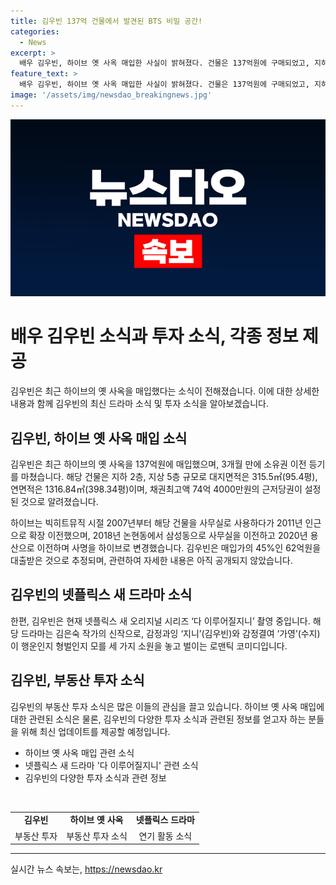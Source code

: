 ```yaml
---
title: 김우빈 137억 건물에서 발견된 BTS 비밀 공간!
categories:
  - News
excerpt: >
  배우 김우빈, 하이브 옛 사옥 매입한 사실이 밝혀졌다. 건물은 137억원에 구매되었고, 지하 2층, 지상 5층 규모이며, 채무액이 74억 4000만원으로 전해졌다. 김우빈은 매입가의 45%에 해당하는 62억원을 대출 받은 것으로 추정된다. 현재는 넷플릭스 오리지널 시리즈 다 이루어질지니 촬영 중으로, 이 작품에 대한 기대감이 높아지고 있다.
feature_text: >
  배우 김우빈, 하이브 옛 사옥 매입한 사실이 밝혀졌다. 건물은 137억원에 구매되었고, 지하 2층, 지상 5층 규모이며, 채무액이 74억 4000만원으로 전해졌다. 김우빈은 매입가의 45%에 해당하는 62억원을 대출 받은 것으로 추정된다. 현재는 넷플릭스 오리지널 시리즈 다 이루어질지니 촬영 중으로, 이 작품에 대한 기대감이 높아지고 있다.
image: '/assets/img/newsdao_breakingnews.jpg'
---
```


<p><img src="/assets/img/newsdao_breakingnews.jpg" alt="implanttips 속보" /></p>

<h1>배우 김우빈 소식과 투자 소식, 각종 정보 제공</h1>

<p>김우빈은 최근 하이브의 옛 사옥을 매입했다는 소식이 전해졌습니다. 이에 대한 상세한 내용과 함께 김우빈의 최신 드라마 소식 및 투자 소식을 알아보겠습니다.</p>

<h2 data-ke-size="size26">김우빈, 하이브 옛 사옥 매입 소식</h2>

<p data-ke-size="size16">김우빈은 최근 하이브의 옛 사옥을 137억원에 매입했으며, 3개월 만에 소유권 이전 등기를 마쳤습니다. 해당 건물은 지하 2층, 지상 5층 규모로 대지면적은 315.5㎡(95.4평), 연면적은 1316.84㎡(398.34평)이며, 채권최고액 74억 4000만원의 근저당권이 설정된 것으로 알려졌습니다.</p>

<p data-ke-size="size16">하이브는 빅히트뮤직 시절 2007년부터 해당 건물을 사무실로 사용하다가 2011년 인근으로 확장 이전했으며, 2018년 논현동에서 삼성동으로 사무실을 이전하고 2020년 용산으로 이전하며 사명을 하이브로 변경했습니다. 김우빈은 매입가의 45%인 62억원을 대출받은 것으로 추정되며, 관련하여 자세한 내용은 아직 공개되지 않았습니다.</p>

<h2 data-ke-size="size26">김우빈의 넷플릭스 새 드라마 소식</h2>

<p data-ke-size="size16">한편, 김우빈은 현재 넷플릭스 새 오리지널 시리즈 ‘다 이루어질지니’ 촬영 중입니다. 해당 드라마는 김은숙 작가의 신작으로, 감정과잉 ‘지니’(김우빈)와 감정결여 ‘가영’(수지)이 행운인지 형벌인지 모를 세 가지 소원을 놓고 벌이는 로맨틱 코미디입니다.</p>

<h2 data-ke-size="size26">김우빈, 부동산 투자 소식</h2>

<p data-ke-size="size16">김우빈의 부동산 투자 소식은 많은 이들의 관심을 끌고 있습니다. 하이브 옛 사옥 매입에 대한 관련된 소식은 물론, 김우빈의 다양한 투자 소식과 관련된 정보를 얻고자 하는 분들을 위해 최신 업데이트를 제공할 예정입니다.</p>

<ul>
  <li>하이브 옛 사옥 매입 관련 소식</li>
  <li>넷플릭스 새 드라마 '다 이루어질지니' 관련 소식</li>
  <li>김우빈의 다양한 투자 소식과 관련 정보</li>
</ul>

<p data-ke-size="size16">&nbsp;</p>

<table>
  <tbody>
    <tr>
      <td style="text-align: center; height: 17px;"><b>김우빈</b></td>
      <td style="text-align: center; height: 17px;"><b>하이브 옛 사옥</b></td>
      <td style="text-align: center; height: 17px;"><b>넷플릭스 드라마</b></td>
    </tr>
    <tr>
      <td style="text-align: center; height: 17px;">부동산 투자</td>
      <td style="text-align: center; height: 17px;">부동산 투자 소식</td>
      <td style="text-align: center; height: 17px;">연기 활동 소식</td>
    </tr>
  </tbody>
</table>

<hr>
실시간 뉴스 속보는, <a href="https://newsdao.kr" rel="dofollow">https://newsdao.kr</a>


